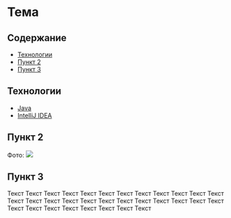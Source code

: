 Тема
===
Содержание
-------
* [Технологии](#Технологии)
* [Пункт 2](#Пункт-2)
* [Пункт 3](#Пункт-3)

Технологии
-------
* [Java](https://www.oracle.com/java/)
* [IntelliJ IDEA](https://www.jetbrains.com/idea/)

Пункт 2
-------

Фото:
![](https://sun9-38.userapi.com/impg/RVdX7bELiniswNhB60ELLHiWPobf2krletzdVw/WtqpwA6HRSc.jpg?size=720x1280&quality=95&sign=303e1d0d59a5795c485111fe4b993446&type=album)

Пункт 3
-------
Текст Текст Текст Текст Текст Текст Текст Текст Текст Текст Текст Текст Текст Текст Текст Текст Текст Текст Текст Текст Текст Текст Текст Текст Текст Текст Текст Текст Текст Текст Текст Текст 
